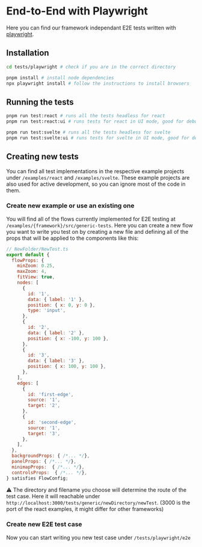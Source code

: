 # End-to-End with Playwright
Here you can find our framework independant E2E tests written with [playwright](https://playwright.dev/).

## Installation
```bash
cd tests/playwright # check if you are in the correct directory 

pnpm install # install node dependencies
npx playwright install # follow the instructions to install browsers
```

## Running the tests
```bash
pnpm run test:react # runs all the tests headless for react
pnpm run test:react:ui # runs tests for react in UI mode, good for debugging

pnpm run test:svelte # runs all the tests headless for svelte
pnpm run test:svelte:ui # runs tests for svelte in UI mode, good for debugging 
```

## Creating new tests
You can find all test implementations in the respective example projects under `/examples/react` and `/examples/svelte`. These example projects are also used for active development, so you can ignore most of the code in them. 

### Create new example or use an existing one
You will find all of the flows currently implemented for E2E testing at `/examples/{framework}/src/generic-tests`. Here you can create a new flow you want to write you test on by creating a new file and defining all of the props that will be applied to the components like this:
```javascript
// NewFolder/NewTest.ts
export default {
  flowProps: {
    minZoom: 0.25,
    maxZoom: 4,
    fitView: true,
    nodes: [
      {
        id: '1',
        data: { label: '1' },
        position: { x: 0, y: 0 },
        type: 'input',
      },
      {
        id: '2',
        data: { label: '2' },
        position: { x: -100, y: 100 },
      },
      {
        id: '3',
        data: { label: '3' },
        position: { x: 100, y: 100 },
      },
    ],
    edges: [
      {
        id: 'first-edge',
        source: '1',
        target: '2',
      },
      {
        id: 'second-edge',
        source: '1',
        target: '3',
      },
    ],
  },
  backgroundProps: { /*... */},
  panelProps: { /*... */},
  minimapProps:  { /*... */},
  controlsProps:  { /*... */},
} satisfies FlowConfig;
```

:warning: The directory and filename you choose will determine the route of the test case. Here it will reachable under `http://localhost:3000/tests/generic/newDirectory/newTest`. (3000 is the port of the react examples, it might differ for other frameworks)

### Create new E2E test case
Now you can start writing you new test case under `/tests/playwright/e2e`


